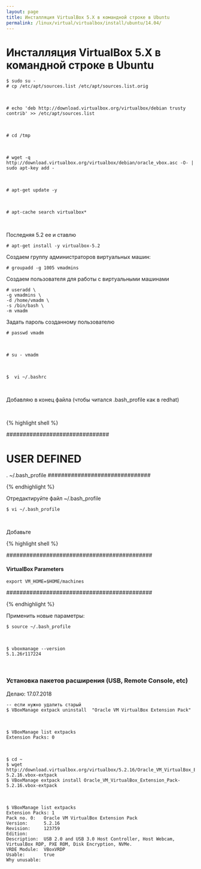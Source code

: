 ```yaml
---
layout: page
title: Инсталляция VirtualBox 5.X в командной строке в Ubuntu
permalink: /linux/virtual/virtualbox/install/ubuntu/14.04/
---
```



# Инсталляция VirtualBox 5.X в командной строке в Ubuntu


    $ sudo su -
    # cp /etc/apt/sources.list /etc/apt/sources.list.orig

<br/>

    # echo 'deb http://download.virtualbox.org/virtualbox/debian trusty contrib' >> /etc/apt/sources.list

<br/>

    # cd /tmp

<br/>

    # wget -q http://download.virtualbox.org/virtualbox/debian/oracle_vbox.asc -O- | sudo apt-key add -

<br/>

    # apt-get update -y

<br/>

    # apt-cache search virtualbox*

<br/>

Последняя 5.2 ее и ставлю

    # apt-get install -y virtualbox-5.2


Создаем группу администраторов виртуальных машин:

    # groupadd -g 1005 vmadmins


Создаем пользователя для работы с виртуальными машинами

    # useradd \
    -g vmadmins \
    -d /home/vmadm \
    -s /bin/bash \
    -m vmadm


Задать пароль созданному пользователю

    # passwd vmadm

<br/>

    # su - vmadm

<br/>

    $  vi ~/.bashrc

<br/>

Добавляю в конец файла (чтобы читался .bash_profile как в redhat)

<br/>

{% highlight shell %}

###############################
# USER DEFINED
. ~/.bash_profile
###############################

{% endhighlight %}


Отредактируйте файл ~/.bash_profile

    $ vi ~/.bash_profile

<br/>

Добавьте


{% highlight shell %}

############################################
#### VirtualBox Parameters

    export VM_HOME=$HOME/machines

############################################

{% endhighlight %}




Применить новые параметры:

    $ source ~/.bash_profile  

<br/>

    $ vboxmanage --version
    5.1.26r117224


<br/>

### Установка пакетов расширения (USB, Remote Console, etc)

Делаю: 17.07.2018


    -- если нужно удалить старый
    $ VBoxManage extpack uninstall  "Oracle VM VirtualBox Extension Pack"

<br/>

    $ VBoxManage list extpacks
    Extension Packs: 0
    
<br/>    
    
    $ cd ~
    $ wget http://download.virtualbox.org/virtualbox/5.2.16/Oracle_VM_VirtualBox_Extension_Pack-5.2.16.vbox-extpack
    $ VBoxManage extpack install Oracle_VM_VirtualBox_Extension_Pack-5.2.16.vbox-extpack
    

<br/>

    $ VBoxManage list extpacks
    Extension Packs: 1
    Pack no. 0:   Oracle VM VirtualBox Extension Pack
    Version:      5.2.16
    Revision:     123759
    Edition:      
    Description:  USB 2.0 and USB 3.0 Host Controller, Host Webcam, VirtualBox RDP, PXE ROM, Disk Encryption, NVMe.
    VRDE Module:  VBoxVRDP
    Usable:       true 
    Why unusable: 
